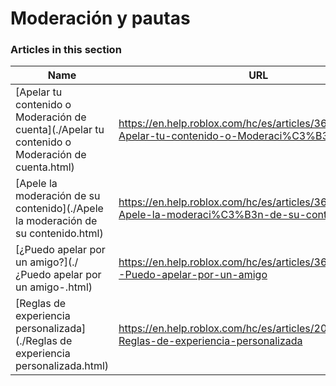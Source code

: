 # Moderación y pautas  
### Articles in this section
Name|URL
-|-
[Apelar tu contenido o Moderación de cuenta](./Apelar tu contenido o Moderación de cuenta.html) |https://en.help.roblox.com/hc/es/articles/360000245263-Apelar-tu-contenido-o-Moderaci%C3%B3n-de-cuenta
[Apele la moderación de su contenido](./Apele la moderación de su contenido.html) |https://en.help.roblox.com/hc/es/articles/360000272703-Apele-la-moderaci%C3%B3n-de-su-contenido
[¿Puedo apelar por un amigo?](./¿Puedo apelar por un amigo-.html) |https://en.help.roblox.com/hc/es/articles/360000240183--Puedo-apelar-por-un-amigo
[Reglas de experiencia personalizada](./Reglas de experiencia personalizada.html) |https://en.help.roblox.com/hc/es/articles/203312500-Reglas-de-experiencia-personalizada